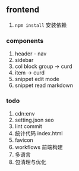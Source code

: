 ## frontend
1. `npm install` 安装依赖

### components
1. header - nav
2. sidebar
3. col block group  -> curd
4. item -> curd
5. snippet edit mode
6. snippet read markdown

### todo
1. cdn:env
2. setting.json seo
3. lint commit
4. 统计代码 index.html
5. favicon
6. workflows 前端构建
7. 多语言
8. 包清理与优化